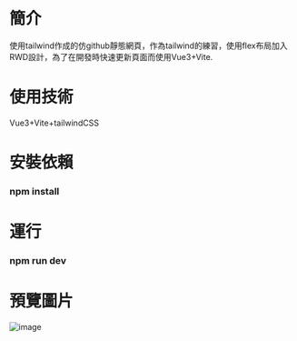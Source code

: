 # 簡介
使用tailwind作成的仿github靜態網頁，作為tailwind的練習，使用flex布局加入RWD設計，為了在開發時快速更新頁面而使用Vue3+Vite.
# 使用技術
Vue3+Vite+tailwindCSS
# 安裝依賴
### npm install
# 運行
### npm run dev
# 預覽圖片
![image](https://github.com/user-attachments/assets/274178ed-6199-4f9a-9908-3808a9204e4d)

